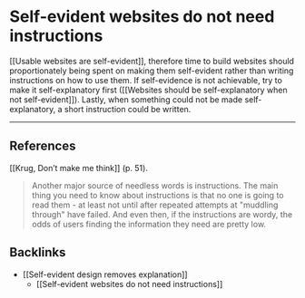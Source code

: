 # Self-evident websites do not need instructions
[[Usable websites are self-evident]], therefore time to build websites should proportionately being spent on making them self-evident rather than writing instructions on how to use them. If self-evidence is not achievable, try to make it self-explanatory first ([[Websites should be self-explanatory when not self-evident]]). Lastly, when something could not be made self-explanatory, a short instruction could be written.

---
## References
[[Krug, Don’t make me think]] (p. 51).
> Another major source of needless words is instructions. The main thing you need to know about instructions is that no one is going to read them - at least not until after repeated attempts at "muddling through" have failed. And even then, if the instructions are wordy, the odds of users finding the information they need are pretty low.

## Backlinks
* [[Self-evident design removes explanation]]
	* [[Self-evident websites do not need instructions]]

<!-- #evergreen -->

<!-- {BearID:D86EBD3E-AB35-4E08-9922-10667145521B-408-0002B7BD5C4143B7} -->
